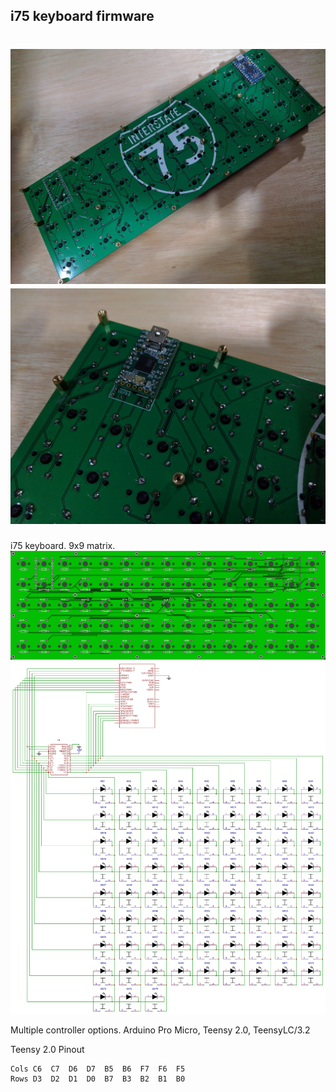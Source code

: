 ## i75 keyboard firmware
![i75 1.0 Assembled](i75.jpg)
![i75 1.0 Teensy 2.0](teensy20.jpg)
======================
i75 keyboard. 9x9 matrix.
![i75 1.0 PCB Front](pcb-front.png)
![i75 1.0 PCB Schematic](schematic.png)

Multiple controller options. Arduino Pro Micro, Teensy 2.0, TeensyLC/3.2

Teensy 2.0 Pinout

	Cols C6  C7  D6  D7  B5  B6  F7  F6  F5
	Rows D3  D2  D1  D0  B7  B3  B2  B1  B0
